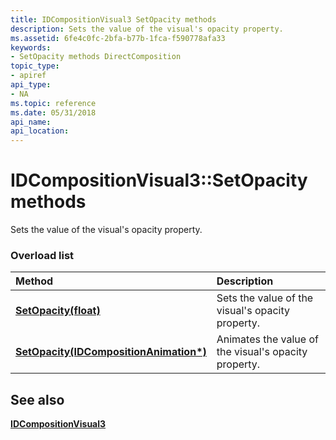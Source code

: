 ```yaml
---
title: IDCompositionVisual3 SetOpacity methods
description: Sets the value of the visual's opacity property.
ms.assetid: 6fe4c0fc-2bfa-b77b-1fca-f590778afa33
keywords:
- SetOpacity methods DirectComposition
topic_type:
- apiref
api_type:
- NA
ms.topic: reference
ms.date: 05/31/2018
api_name: 
api_location: 
---
```


# IDCompositionVisual3::SetOpacity methods

Sets the value of the visual's opacity property.

### Overload list



| Method                                                                            | Description                                                     |
|:----------------------------------------------------------------------------------|:----------------------------------------------------------------|
| [**SetOpacity(float)**](https://msdn.microsoft.com/en-us/library/Mt589908(v=VS.85).aspx)                      | Sets the value of the visual's opacity property.<br/>     |
| [**SetOpacity(IDCompositionAnimation\*)**](https://msdn.microsoft.com/en-us/library/Mt589909(v=VS.85).aspx) | Animates the value of the visual's opacity property.<br/> |



## See also

<dl> <dt>

[**IDCompositionVisual3**](https://msdn.microsoft.com/en-us/library/Dn904490(v=VS.85).aspx)
</dt> </dl>

 

 





